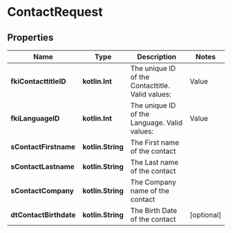 
# ContactRequest

## Properties
Name | Type | Description | Notes
------------ | ------------- | ------------- | -------------
**fkiContacttitleID** | **kotlin.Int** | The unique ID of the Contacttitle.  Valid values:  |Value|Description| |-|-| |1|Ms.| |2|Mr.| |4|(Blank)| |5|Me (For Notaries)| | 
**fkiLanguageID** | **kotlin.Int** | The unique ID of the Language.  Valid values:  |Value|Description| |-|-| |1|French| |2|English| | 
**sContactFirstname** | **kotlin.String** | The First name of the contact | 
**sContactLastname** | **kotlin.String** | The Last name of the contact | 
**sContactCompany** | **kotlin.String** | The Company name of the contact | 
**dtContactBirthdate** | **kotlin.String** | The Birth Date of the contact |  [optional]



